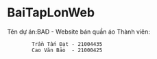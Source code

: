 # BaiTapLonWeb

Tên dự án:BAD - Website bán quần áo
Thành viên:
          
            Trần Tấn Đạt - 21004435
            Cao Văn Bảo  - 21000425
